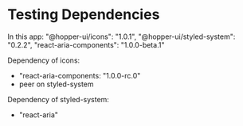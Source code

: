 # Testing Dependencies

In this app:
"@hopper-ui/icons": "1.0.1",
"@hopper-ui/styled-system": "0.2.2",
"react-aria-components": "1.0.0-beta.1"

Dependency of icons:
- "react-aria-components: "1.0.0-rc.0"
- peer on styled-system

Dependency of styled-system:
- "react-aria"


